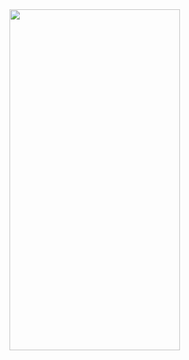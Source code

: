 <img src="https://user-images.githubusercontent.com/61875571/178140787-c8106dd1-7176-4e39-93e1-d8505872745d.png" width="300" height="600">
